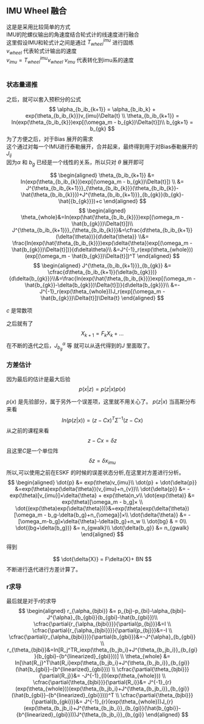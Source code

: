 ## IMU Wheel 融合 

这是是采用比较简单的方式<br>
IMU的陀螺仪输出的角速度结合轮式计的线速度进行融合<br>
这里假设IMU和轮式计之间是通过 $T^{imu}_{wheel}$ 进行固练<br>
$v_{wheel}$ 代表轮式计输出的速度<br>
$v_{imu} =T^{imu}_{wheel}v_{wheel}$
$v_{imu}$ 代表转化到imu系的速度<br>
<br>



### 状态量递推
之后，就可以套入预积分的公式
$$
    \alpha_{b_ib_{k+1}} = \alpha_{b_ib_k} + exp(\theta_{b_ib_{k}})v_{imu}\Delta{t} \\
    \theta_{b_ib_{k+1}} = In(exp(\theta_{b_ib_{k}})exp[(\omega_m - b_{gk})\Delta{t}])\\
    b_{gk+1} = b_{gk}
$$
为了方便之后，对于Bias 展开的需求<br>
这个通过对每一个IMU进行泰勒展开，合并起来，最终得到用于对Bias泰勒展开的$J_{ij}$<br>
因为$\alpha$ 和 $b_g$ 已经是一个线性的关系，所以只对 $\theta$ 展开即可

$$
        \begin{aligned}
        \theta_{b_ib_{k+1}} &= In(exp(\theta_{b_ib_{k}})exp[(\omega_m - b_{gk})\Delta{t}])
        \\
        &= J^{\theta_{b_ib_{k+1}}}_{\theta_{b_ib_{k}}}(\theta_{b_ib_{k}}-\hat{\theta_{b_ib_{k}}})+J^{\theta_{b_ib_{k+1}}}_{b_{gk}}(b_{gk}-\hat{{b_{gk}}})+c
        \end{aligned}
$$
$$
    \begin{aligned}
    \theta_{whole}&=In(exp(\hat{\theta_{b_ib_{k}}})exp[(\omega_m - \hat{b_{gk}})\Delta{t}])\\
    J^{\theta_{b_ib_{k+1}}}_{\theta_{b_ib_{k}}}&=\cfrac{d\theta_{b_ib_{k+1}}(\delta{\theta})}{d\delta{\theta}} \\&= \frac{In(exp(\hat{\theta_{b_ib_{k}}})exp(\delta{\theta})exp[(\omega_m - \hat{b_{gk}})\Delta{t}])}{d\delta\theta}\\
    &=J^{-1}_r(exp(\theta_{whole}))(exp[(\omega_m - \hat{b_{gk}})\Delta{t}])^T
    \end{aligned}
$$
$$
    \begin{aligned}
    J^{\theta_{b_ib_{k+1}}}_{b_{gk}} &= \cfrac{d\theta_{b_ib_{k+1}}(\delta{b_{gk}})}{d\delta{b_{gk}}}\\&=\frac{In(exp(\hat{\theta_{b_ib_{k}}})exp[(\omega_m - \hat{b_{gk}}-\delta{b_{gk}})\Delta{t}])}{d\delta{b_{gk}}}\\
    &=-J^{-1}_r(exp(\theta_{whole}))J_r(exp[(\omega_m - \hat{b_{gk}})\Delta{t}])\Delta{t}
    \end{aligned}
$$

$c$ 是常数项

之后就有了
$$
    X_{k+1} = F_{k}X_{k} + ... 
$$
在不断的迭代之后，$J^{\alpha}_{b_g}$ 等 就可以从迭代得到的$J$ 里面取了。


### 方差估计

因为最后的估计是最大后验
$$
    p(x|z) = p(z|x)p(x)
$$

$p(x)$ 是先验部分，属于另外一个误差项，这里就不用关心了。
$p(z|x)$ 当高斯分布来看
$$
    In(p(z|x)) = (z-Cx)^{T}\Sigma^{-1}(z-Cx)
$$
从之前的课程来看<br>
$$z-Cx = \delta{z}$$
且这里$C$是一个单位阵
$$\delta{z} = \delta{x_{imu}}$$
所以,可以使用之前在ESKF 的时候的误差状态分析,在这里对方差进行分析。
$$
    \begin{aligned}
    \dot{p} &= exp(\theta)v_{imu}\\
    \dot{p} + \dot{\delta{p}} &=exp(\theta)exp(\delta{\theta})(v_{imu}+n_{v})\\
    \dot{\delta{p}} &= -exp(\theta)[v_{imu}]×\delta{\theta} + exp(\theta)n_v\\
    \dot{exp(\theta)} &= exp(\theta)[\omega_m - b_g]× \\
    \dot{(exp(\theta)exp(\delta{\theta}))}&=exp(\theta)exp(\delta{\theta})[\omega_m - b_g-\delta{b_g}+n_{\omega}]×\\
    \dot{\delta{\theta}} &= -[\omega_m-b_g]×\delta{\theta}-\delta{b_g}+n_w \\
    \dot{bg} & = 0\\
    \dot{(bg+\delta{b_g})} &= n_{gwalk}\\
       \dot{\delta{b_g}} &= n_{gwalk}
    \end{aligned}
$$

得到

$$
    \dot{\delta{X}} = F\delta{X}+ BN
$$
不断进行迭代进行方差计算了。

### r求导
最后就是对于$r$的求导
$$
    \begin{aligned}
    r_{\alpha_{bjbi}} &= p_{bj}-p_{bi}-\alpha_{bjbi}-J^{\alpha}_{b_{gbi}}(b_{gbi}-\hat{b_{gbi}})\\
    \cfrac{\partial{r_{\alpha_{bjbi}}}}{\partial{p_{bj}}}&=I
    \\
    \cfrac{\partial{r_{\alpha_{bjbi}}}}{\partial{p_{bj}}}&=-I
    \\
    \cfrac{\partial{r_{\alpha_{bjbi}}}}{\partial{b_{gbi}}}&=-J^{\alpha}_{b_{gbi}}
    \\
    r_{\theta_{bjbi}}&=In[R_j^TR_iexp(\theta_{b_jb_i}+J^{\theta_{b_jb_i}}_{b_{gi}}(b_{gbi}-{b^{linearized}_{gbi}}))]
    \\
    \theta_{whole} &= In[\hat{R_j}^T\hat{R_i}exp(\theta_{b_jb_i}+J^{\theta_{b_jb_i}}_{b_{gi}}(\hat{b_{gbi}}-{b^{linearized}_{gbi}}))
    \\
    \cfrac{\partial{\theta_{bjbi}}}{\partial{R_j}}&= -J^{-1}_{l}(exp(\theta_{whole}))
    \\
    \cfrac{\partial{\theta_{bjbi}}}{\partial{R_i}}&= J^{-1}_{r}(exp(\theta_{whole}))(exp(\theta_{b_jb_i}+J^{\theta_{b_jb_i}}_{b_{gi}}(\hat{b_{gbi}}-{b^{linearized}_{gbi}})))^T
    \\
    \cfrac{\partial{\theta_{bjbi}}}{\partial{b_{gki}}}&= J^{-1}_{r}(exp(\theta_{whole}))J_{r}(exp(\theta_{b_jb_i}+J^{\theta_{b_jb_i}}_{b_{gi}}(\hat{b_{gbi}}-{b^{linearized}_{gbi}})))J^{\theta_{b_jb_i}}_{b_{gi}}
    \end{aligned}
$$